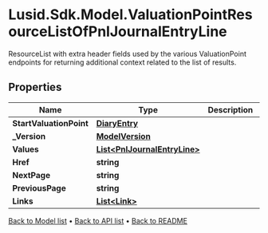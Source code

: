 # Lusid.Sdk.Model.ValuationPointResourceListOfPnlJournalEntryLine
ResourceList with extra header fields used by the various ValuationPoint endpoints for returning additional context related to the list of results.

## Properties

Name | Type | Description | Notes
------------ | ------------- | ------------- | -------------
**StartValuationPoint** | [**DiaryEntry**](DiaryEntry.md) |  | [optional] 
**_Version** | [**ModelVersion**](ModelVersion.md) |  | 
**Values** | [**List&lt;PnlJournalEntryLine&gt;**](PnlJournalEntryLine.md) |  | 
**Href** | **string** |  | [optional] 
**NextPage** | **string** |  | [optional] 
**PreviousPage** | **string** |  | [optional] 
**Links** | [**List&lt;Link&gt;**](Link.md) |  | [optional] 

[Back to Model list](../README.md#documentation-for-models) &#8226; [Back to API list](../README.md#documentation-for-api-endpoints) &#8226; [Back to README](../README.md)


